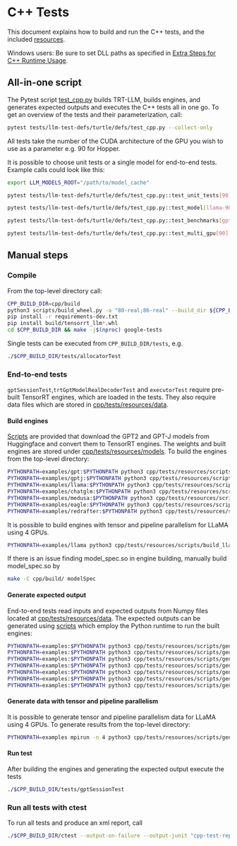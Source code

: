# C++ Tests

This document explains how to build and run the C++ tests, and the included [resources](resources).

Windows users: Be sure to set DLL paths as specified in [Extra Steps for C++ Runtime Usage](../../windows/README.md#extra-steps-for-c-runtime-usage).

## All-in-one script

The Pytest script [test_cpp.py](../../tests/llm-test-defs/turtle/defs/test_cpp.py) builds TRT-LLM, builds engines, and generates expected outputs and executes the C++ tests all in one go.
To get an overview of the tests and their parameterization, call:

```bash
pytest tests/llm-test-defs/turtle/defs/test_cpp.py --collect-only
```

All tests take the number of the CUDA architecture of the GPU you wish to use as a parameter e.g. 90 for Hopper.

It is possible to choose unit tests or a single model for end-to-end tests.
Example calls could look like this:

```bash
export LLM_MODELS_ROOT="/path/to/model_cache"

pytest tests/llm-test-defs/turtle/defs/test_cpp.py::test_unit_tests[90]

pytest tests/llm-test-defs/turtle/defs/test_cpp.py::test_model[llama-90]

pytest tests/llm-test-defs/turtle/defs/test_cpp.py::test_benchmarks[gpt-90]

pytest tests/llm-test-defs/turtle/defs/test_cpp.py::test_multi_gpu[90]
```

## Manual steps

### Compile

From the top-level directory call:

```bash
CPP_BUILD_DIR=cpp/build
python3 scripts/build_wheel.py -a "80-real;86-real" --build_dir ${CPP_BUILD_DIR}
pip install -r requirements-dev.txt
pip install build/tensorrt_llm*.whl
cd $CPP_BUILD_DIR && make -j$(nproc) google-tests
```

Single tests can be executed from `CPP_BUILD_DIR/tests`, e.g.

```bash
./$CPP_BUILD_DIR/tests/allocatorTest
```

### End-to-end tests

`gptSessionTest`,`trtGptModelRealDecoderTest` and `executorTest` require pre-built TensorRT engines, which are loaded in the tests. They also require data files which are stored in [cpp/tests/resources/data](resources/data).

#### Build engines

[Scripts](resources/scripts) are provided that download the GPT2 and GPT-J models from Huggingface and convert them to TensorRT engines.
The weights and built engines are stored under [cpp/tests/resources/models](resources/models).
To build the engines from the top-level directory:

```bash
PYTHONPATH=examples/gpt:$PYTHONPATH python3 cpp/tests/resources/scripts/build_gpt_engines.py
PYTHONPATH=examples/gptj:$PYTHONPATH python3 cpp/tests/resources/scripts/build_gptj_engines.py
PYTHONPATH=examples/llama:$PYTHONPATH python3 cpp/tests/resources/scripts/build_llama_engines.py
PYTHONPATH=examples/chatglm:$PYTHONPATH python3 cpp/tests/resources/scripts/build_chatglm_engines.py
PYTHONPATH=examples/medusa:$PYTHONPATH python3 cpp/tests/resources/scripts/build_medusa_engines.py
PYTHONPATH=examples/eagle:$PYTHONPATH python3 cpp/tests/resources/scripts/build_eagle_engines.py
PYTHONPATH=examples/redrafter:$PYTHONPATH python3 cpp/tests/resources/scripts/build_redrafter_engines.py --has_tllm_checkpoint
```

It is possible to build engines with tensor and pipeline parallelism for LLaMA using 4 GPUs.

```bash
PYTHONPATH=examples/llama python3 cpp/tests/resources/scripts/build_llama_engines.py --only_multi_gpu
```

If there is an issue finding model_spec.so in engine building, manually build model_spec.so by

```bash
make -C cpp/build/ modelSpec
```

#### Generate expected output

End-to-end tests read inputs and expected outputs from Numpy files located at [cpp/tests/resources/data](resources/data). The expected outputs can be generated using [scripts](resources/scripts) which employ the Python runtime to run the built engines:

```bash
PYTHONPATH=examples:$PYTHONPATH python3 cpp/tests/resources/scripts/generate_expected_gpt_output.py
PYTHONPATH=examples:$PYTHONPATH python3 cpp/tests/resources/scripts/generate_expected_gptj_output.py
PYTHONPATH=examples:$PYTHONPATH python3 cpp/tests/resources/scripts/generate_expected_llama_output.py
PYTHONPATH=examples:$PYTHONPATH python3 cpp/tests/resources/scripts/generate_expected_chatglm_output.py
PYTHONPATH=examples:$PYTHONPATH python3 cpp/tests/resources/scripts/generate_expected_medusa_output.py
PYTHONPATH=examples:$PYTHONPATH python3 cpp/tests/resources/scripts/generate_expected_eagle_output.py
PYTHONPATH=examples:$PYTHONPATH python3 cpp/tests/resources/scripts/generate_expected_redrafter_output.py
```

#### Generate data with tensor and pipeline parallelism

It is possible to generate tensor and pipeline parallelism data for LLaMA using 4 GPUs. To generate results from the top-level directory:

```bash
PYTHONPATH=examples mpirun -n 4 python3 cpp/tests/resources/scripts/generate_expected_llama_output.py --only_multi_gpu
```

#### Run test

After building the engines and generating the expected output execute the tests

```bash
./$CPP_BUILD_DIR/tests/gptSessionTest
```

### Run all tests with ctest

To run all tests and produce an xml report, call

```bash
./$CPP_BUILD_DIR/ctest --output-on-failure --output-junit "cpp-test-report.xml"
```
